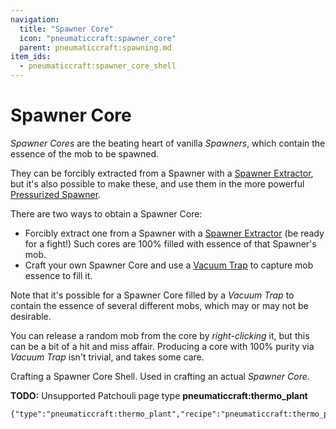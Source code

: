 ```yaml
---
navigation:
  title: "Spawner Core"
  icon: "pneumaticcraft:spawner_core"
  parent: pneumaticcraft:spawning.md
item_ids:
  - pneumaticcraft:spawner_core_shell
---
```


# Spawner Core

*Spawner Cores* are the beating heart of vanilla *Spawners*, which contain the essence of the mob to be spawned.

They can be forcibly extracted from a Spawner with a [Spawner Extractor](./spawner_extractor.md), but it's also possible to make these, and use them in the more powerful [Pressurized Spawner](./pressurized_spawner.md).

<ItemImage id="pneumaticcraft:spawner_core" />

There are two ways to obtain a Spawner Core:
- Forcibly extract one from a Spawner with a [Spawner Extractor](./spawner_extractor.md) (be ready for a fight!) Such cores are 100% filled with essence of that Spawner's mob.
- Craft your own Spawner Core and use a [Vacuum Trap](./vacuum_trap.md) to capture mob essence to fill it.

Note that it's possible for a Spawner Core filled by a *Vacuum Trap* to contain the essence of several different mobs, which may or may not be desirable.

You can release a random mob from the core by *right-clicking* it, but this can be a bit of a hit and miss affair. Producing a core with 100% purity via *Vacuum Trap* isn't trivial, and takes some care.

Crafting a Spawner Core Shell. Used in crafting an actual *Spawner Core*.

<Recipe id="pneumaticcraft:spawner_core_shell" />

**TODO:** Unsupported Patchouli page type **pneumaticcraft:thermo_plant**

```
{"type":"pneumaticcraft:thermo_plant","recipe":"pneumaticcraft:thermo_plant/spawner_core"}
```

